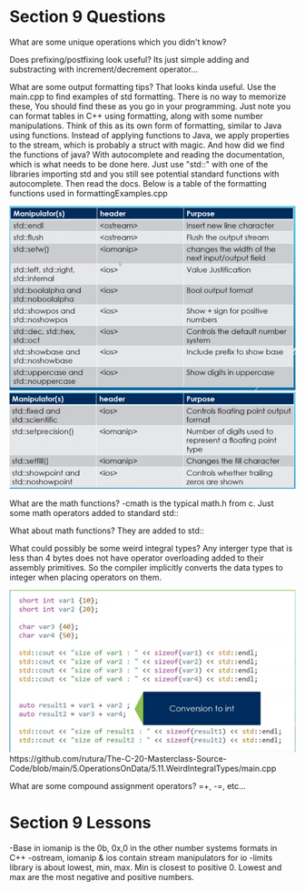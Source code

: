 <h1>Section 9 Questions</h1>
What are some unique operations which you didn't know?

Does prefixing/postfixing look useful?
Its just simple adding and substracting with increment/decrement operator...

What are some output formatting tips? That looks kinda useful.
Use the main.cpp to find examples of std formatting. There is no way to memorize these,
You should find these as you go in your programming. Just note you can format
tables in C++ using formatting, along with some number manipulations. Think
of this as its own form of formatting, similar to Java using functions.
Instead of applying functions to Java, we apply properties to the stream,
which is probably a struct with magic.
And how did we find the functions of java? With autocomplete and reading
the documentation, which is what needs to be done here. Just use "std::" with one of the libraries 
importing std and you still see potential standard functions with autocomplete. Then read the docs.
Below is a table of the formatting functions used in 
formattingExamples.cpp
<div>
    <img src="images/formattingTable1.png">
    <img src="images/formattingTable2.png">
</div>

What are the math functions?
-cmath is the typical math.h from c. Just some math operators added to standard std::

What about math functions?
They are added to std::

What could possibly be some weird integral types?
Any interger type that is less than 4 bytes does not have operator overloading added to their
assembly primitives. So the compiler implicitly converts the data types to integer when
placing operators on them.
<div>
    <img src="images/shortIntCharConverts.png">
</div>
https://github.com/rutura/The-C-20-Masterclass-Source-Code/blob/main/5.OperationsOnData/5.11.WeirdIntegralTypes/main.cpp

What are some compound assignment operators?
=+, -=, etc...

<h1>Section 9 Lessons</h1>
-Base in iomanip is the 0b, 0x,0 in the other number systems formats in C++
-ostream, iomanip & ios contain stream manipulators for io
-limits library is about lowest, min, max. Min is closest to positive 0. Lowest and max are the most negative and positive numbers.
